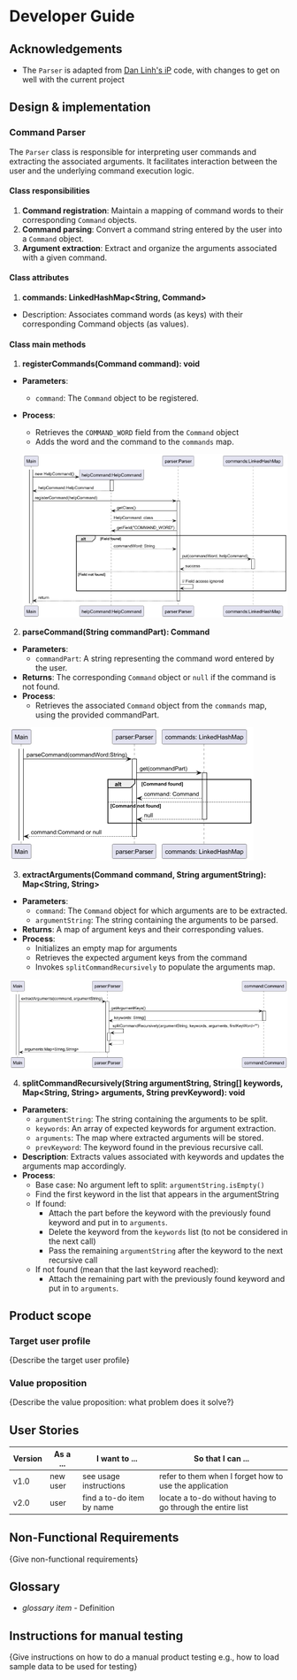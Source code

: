 # Developer Guide

## Acknowledgements
- The `Parser` is adapted from [Dan Linh's iP](https://github.com/DanLinhHuynh-Niwashi/ip/tree/master/src/main/java/niwa/parser) code, with changes to get on well with the current project 

## Design & implementation
### Command Parser
The `Parser` class is responsible for interpreting user commands and extracting the associated arguments. It facilitates interaction between the user and the underlying command execution logic.
#### Class responsibilities
1. **Command registration**: Maintain a mapping of command words to their corresponding `Command` objects.
2. **Command parsing**: Convert a command string entered by the user into a `Command` object.
3. **Argument extraction**: Extract and organize the arguments associated with a given command.
#### Class attributes
1. **commands: LinkedHashMap<String, Command>**
  - Description: Associates command words (as keys) with their corresponding Command objects (as values).
#### Class main methods
1. **registerCommands(Command command): void**
  - **Parameters**:
    - `command`: The `Command` object to be registered.
  - **Process**:
    - Retrieves the `COMMAND_WORD` field from the `Command` object
    - Adds the word and the command to the `commands` map.
    
    ![register_command](./diagrams/parser/register-command-sequence.png)
    
2. **parseCommand(String commandPart): Command**
  - **Parameters**: 
    - `commandPart`: A string representing the command word entered by the user.
  - **Returns**: The corresponding `Command` object or `null` if the command is not found.
  - **Process**: 
    - Retrieves the associated `Command` object from the `commands` map, using the provided commandPart.

  ![parse_command](./diagrams/parser/parse-command-sequence.png)
  
3. **extractArguments(Command command, String argumentString): Map<String, String>**
  - **Parameters**: 
    - `command`: The `Command` object for which arguments are to be extracted.
    - `argumentString`: The string containing the arguments to be parsed.
  - **Returns**: A map of argument keys and their corresponding values.
  - **Process**: 
    - Initializes an empty map for arguments
    - Retrieves the expected argument keys from the command
    - Invokes `splitCommandRecursively` to populate the arguments map.
  
  ![extract_arguments](./diagrams/parser/extract-arguments-sequence.png)
  
4. **splitCommandRecursively(String argumentString, String[] keywords, Map<String, String> arguments, String prevKeyword): void**
  - **Parameters**: 
    - `argumentString`: The string containing the arguments to be split.
    - `keywords`: An array of expected keywords for argument extraction.
    - `arguments`: The map where extracted arguments will be stored.
    - `prevKeyword`: The keyword found in the previous recursive call.
  - **Description**: Extracts values associated with keywords and updates the arguments map accordingly.
  - **Process**:
    - Base case: No argument left to split: `argumentString.isEmpty()`
    - Find the first keyword in the list that appears in the argumentString
    - If found:
      - Attach the part before the keyword with the previously found keyword and put in to `arguments`.
      - Delete the keyword from the `keywords` list (to not be considered in the next call)
      - Pass the remaining `argumentString` after the keyword to the next recursive call
    - If not found (mean that the last keyword reached):
      - Attach the remaining part with the previously found keyword and put in to `arguments`.

## Product scope
### Target user profile

{Describe the target user profile}

### Value proposition

{Describe the value proposition: what problem does it solve?}

## User Stories

|Version| As a ... | I want to ... | So that I can ...|
|--------|----------|---------------|------------------|
|v1.0|new user|see usage instructions|refer to them when I forget how to use the application|
|v2.0|user|find a to-do item by name|locate a to-do without having to go through the entire list|

## Non-Functional Requirements

{Give non-functional requirements}

## Glossary

* *glossary item* - Definition

## Instructions for manual testing

{Give instructions on how to do a manual product testing e.g., how to load sample data to be used for testing}
